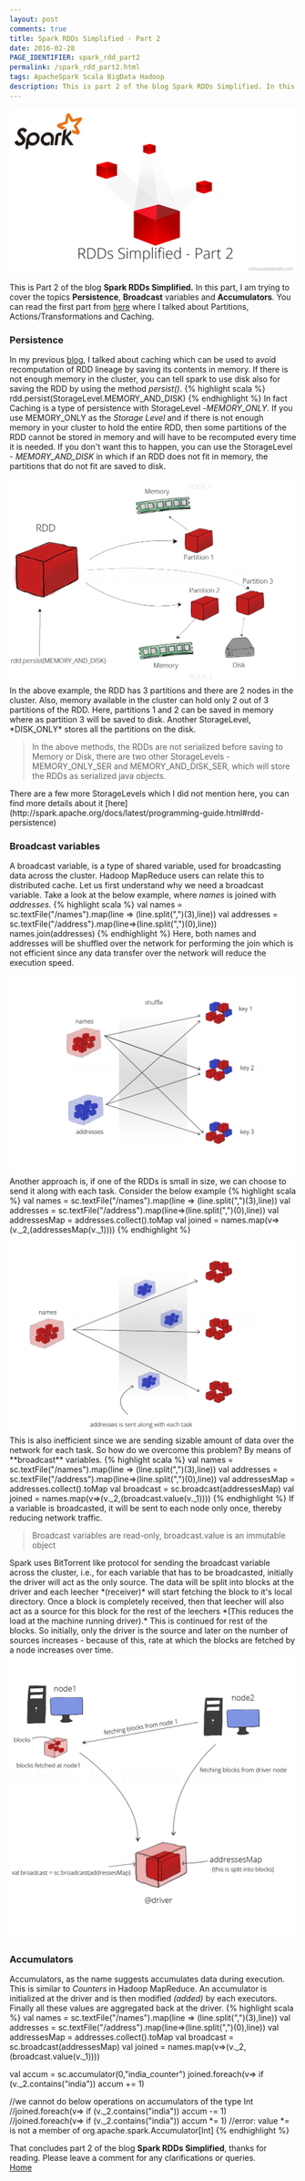 ```yaml
---
layout: post
comments: true
title: Spark RDDs Simplified - Part 2
date: 2016-02-28
PAGE_IDENTIFIER: spark_rdd_part2
permalink: /spark_rdd_part2.html
tags: ApacheSpark Scala BigData Hadoop
description: This is part 2 of the blog Spark RDDs Simplified. In this part, I am trying to cover the topics Persistence, Broadcast variables and Accumulators.
---
```

<div class="col three">
	<img class="col three" src="/img/spark_rdd_2/blog_header.png">
</div>

This is Part 2 of the blog **Spark RDDs Simplified.** In this part,  I am trying to cover the topics **Persistence**, **Broadcast** variables and **Accumulators**. You can read the first part from [here](spark_rdd) where I talked about Partitions, Actions/Transformations and Caching.

### **Persistence**
In my previous [blog](spark_rdd), I talked about caching which can be used to avoid recomputation of RDD lineage by saving its contents in memory. If there is not enough memory in the cluster, you can tell spark to use disk also for saving the RDD by using the method *persist()*.
{% highlight scala %}
rdd.persist(StorageLevel.MEMORY_AND_DISK)
{% endhighlight %}
 In fact Caching is a type of persistence with StorageLevel -*MEMORY_ONLY*. If you use MEMORY_ONLY as the *Storage Level* and if there is not enough memory in your cluster to hold the entire RDD, then some partitions of the RDD cannot be stored in memory and will have to be recomputed every time it is needed. If you don't want this to happen, you can use the StorageLevel -
*MEMORY_AND_DISK* in which if an RDD does not fit in memory, the partitions that do not fit are saved to disk.
<div class="col three">
	<img class="col three expandable" src="/img/spark_rdd_2/rdd_persistence.png">
</div>
In the above example, the RDD has 3 partitions and there are 2 nodes in the cluster. Also, memory available in the cluster can hold only 2 out of 3 partitions of the RDD. Here, partitions 1 and 2 can be saved in memory where as partition 3 will be saved to disk. Another StorageLevel, *DISK_ONLY* stores all the partitions on the disk.
<blockquote>In the above methods, the RDDs are not serialized before saving to Memory or Disk, there are two other StorageLevels - MEMORY_ONLY_SER and MEMORY_AND_DISK_SER, which will store the RDDs as serialized java objects.
</blockquote> 
There are a few more StorageLevels which I did not mention here, you can find more details about it [here](http://spark.apache.org/docs/latest/programming-guide.html#rdd-persistence)

### **Broadcast variables**
A broadcast variable, is a type of shared variable, used for broadcasting data across the cluster. Hadoop MapReduce users can relate this to distributed cache. Let us first understand why we need a broadcast variable. Take a look at the below example, where *names* is joined with *addresses*.
{% highlight scala %}
val names = sc.textFile("/names").map(line => (line.split(",")(3),line))
val addresses = sc.textFile("/address").map(line=>(line.split(",")(0),line))
names.join(addresses)
{% endhighlight %}
Here, both names and addresses will be shuffled over the network for performing the join which is not efficient since any data transfer over the network will reduce the execution speed.
<div class="col three">
	<img class="col three expandable" src="/img/spark_rdd_2/rdd_broadcast_shuffle.png">
</div>
Another approach is, if one of the RDDs is small in size, we can choose to send it along with each task. Consider the below example
{% highlight scala %}
val names = sc.textFile("/names").map(line => (line.split(",")(3),line))
val addresses = sc.textFile("/address").map(line=>(line.split(",")(0),line))
val addressesMap = addresses.collect().toMap
val joined = names.map(v=>(v._2,(addressesMap(v._1))))
{% endhighlight %}
<div class="col three">
	<img class="col three expandable" src="/img/spark_rdd_2/rdd_broadcast_collect.png">
</div>
This is also inefficient since we are sending sizable amount of data over the network for each task. So how do we overcome this problem? By means of **broadcast** variables.
{% highlight scala %}
val names = sc.textFile("/names").map(line => (line.split(",")(3),line))
val addresses = sc.textFile("/address").map(line=>(line.split(",")(0),line))
val addressesMap = addresses.collect().toMap
val broadcast = sc.broadcast(addressesMap)
val joined = names.map(v=>(v._2,(broadcast.value(v._1))))
{% endhighlight %}
If a variable is broadcasted, it will be sent to each node only once, thereby reducing network traffic. 
<blockquote>Broadcast variables are read-only, broadcast.value is an immutable object</blockquote>
Spark uses BitTorrent like protocol for sending the broadcast variable across the cluster, i.e., for each variable that has to be broadcasted, initially the driver will act as the only source. The data will be split into blocks at the driver and each leecher *(receiver)* will start fetching the block to it's local directory. Once a block is completely received, then that leecher will also act as a source for this block for the rest of the leechers *(This reduces the load at the machine running driver).* This is continued for rest of the blocks. So initially, only the driver is the source and later on the number of sources increases - because of this, rate at which the blocks are fetched by a node increases over time.
<div class="col three">
	<img class="col three expandable" src="/img/spark_rdd_2/rdd_broadcast.png">
</div>

### **Accumulators**
Accumulators, as the name suggests accumulates data during execution. This is similar to *Counters* in Hadoop MapReduce. An accumulator is initialized at the driver and is then modified *(added)* by each executors. Finally all these values are aggregated back at the driver.
{% highlight scala %}
val names = sc.textFile("/names").map(line => (line.split(",")(3),line))
val addresses = sc.textFile("/address").map(line=>(line.split(",")(0),line))
val addressesMap = addresses.collect().toMap
val broadcast = sc.broadcast(addressesMap)
val joined = names.map(v=>(v._2,(broadcast.value(v._1))))

val accum = sc.accumulator(0,"india_counter")
joined.foreach(v=> if (v._2.contains("india")) accum += 1)

//we cannot do below operations on accumulators of the type Int
//joined.foreach(v=> if (v._2.contains("india")) accum -= 1)
//joined.foreach(v=> if (v._2.contains("india")) accum *= 1)
//error: value *= is not a member of org.apache.spark.Accumulator[Int]
{% endhighlight %}

That concludes part 2 of the blog **Spark RDDs Simplified**, thanks for reading. Please leave a comment for any clarifications or queries.<br/>
<a href="http://vishnuviswanath.com/">Home</a>

